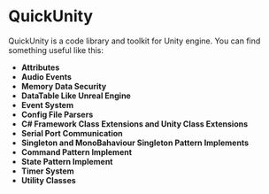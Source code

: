 # **QuickUnity**

QuickUnity is a code library and toolkit for Unity engine. You can find something useful like this:

- **Attributes**
- **Audio Events**
- **Memory Data Security**
- **DataTable Like Unreal Engine**
- **Event System**
- **Config File Parsers**
- **C# Framework Class Extensions and Unity Class Extensions**
- **Serial Port Communication**
- **Singleton and MonoBahaviour Singleton Pattern Implements**
- **Command Pattern Implement**
- **State Pattern Implement**
- **Timer System**
- **Utility Classes**


